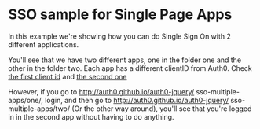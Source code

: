 # SSO sample for Single Page Apps
In this example we're showing how you can do Single Sign On with 2 different applications.

You'll see that we have two different apps, one in the folder one and the other in the folder two. Each app has a different clientID from Auth0.
Check [the first client id](https://github.com/auth0/auth0-jquery/blob/gh-pages/examples/sso-multiple-apps/one/app.js#L4) and [the second one](https://github.com/auth0/auth0-jquery/blob/gh-pages/examples/sso-multiple-apps/two/app.js#L4)

However, if you go to http://auth0.github.io/auth0-jquery/ sso-multiple-apps/one/, login, and then go to http://auth0.github.io/auth0-jquery/ sso-multiple-apps/two/ (Or the other way around), you'll see that you're logged in in the second app without having to do anything.

